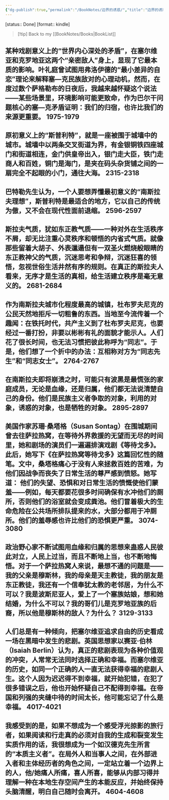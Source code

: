 ```yaml
---
{"dg-publish":true,"permalink":"/BookNotes/边界的诱惑/","title":"边界的诱惑","noteIcon":""}
---
```


[status:: Done]
[format:: kindle]

>[!tip] Back to my [[BookNotes/Books\|BookList]]

>

某种戏剧意义上的“世界内心深处的矛盾”，在塞尔维亚和克罗地亚这两个“亲密敌人”身上，显现了它最本质的影响。叶礼庭曾试图用弗洛伊德的“最小差异的自恋”理论来解释塞—克民族敌对的心理动机，然而，在度过数个萨格勒布的日夜后，我越来越怀疑这个说法——某些场景里，环境影响可能更致命，作为巴尔干问题核心的塞—克矛盾证明：我们的归宿，也许比我们的来源更重要。
 1975-1979 
---  
原初意义上的“斯普利特”，就是一座被围于城墙中的城市。城墙中以两条交叉街道为界，有金银铜铁四座城门和街道相连，金门供皇帝出入，银门走大臣，铁门走商人和百姓，铜门是海门，是夹在码头杂货铺之间的一扇完全不起眼的小门，通往大海。
 2315-2318
---  
巴特勒先生认为，一个人要想弄懂最初意义的“南斯拉夫理想”，斯普利特是最适合的地方，它以自己的传统为傲，又不会在现代性面前退缩。
 2596-2597
---   
斯拉夫气质，犹如东正教气质——一种对外在生活秩序不屑，却无比注重心灵秩序和顿悟的内省式气质。就像那些留着大胡子、外表邋遢但有一双圣火燃烧般眼睛的东正教神父的气质，沉迷思考和争辩，沉迷狂喜的领悟，忽视世俗生活井然有序的规则。在真正的斯拉夫人看来，无序才是生活的真相，给生活建立秩序是毫无意义的。
 2681-2684
---  
作为南斯拉夫城市化程度最高的城镇，杜布罗夫尼克的公民天然地拒斥一切粗鲁的东西。当地至今流传着一个趣闻：在铁托时代，共产主义到了杜布罗夫尼克，也要经过一番打扮，非要以彬彬有礼的面貌才能示人。人们花了很长时间，也无法习惯把彼此称呼为“同志”。于是，他们想了一个折中的办法：互相称对方为“同志先生”和“同志女士”。
 2764-2767   
 --- 
在南斯拉夫即将崩溃之时，可能只有波黑是最慌张的家庭成员，无论是血缘，还是归属，他们都无法说清楚自己的身份。他们是民族主义者争取的对象，利用的对象，诱惑的对象，也是牺牲的对象。
 2895-2897
---   
美国作家苏珊·桑塔格（Susan Sontag）在围城期间曾去往萨拉热窝，在等待外界救援的无望而无尽的时间里，她和剧场的演员们一遍遍排演戏剧《等待戈多》。此后，她写下《在萨拉热窝等待戈多》这篇回忆性的随笔。文中，桑塔格痛心于没有人来拯救百姓的苦难，为他们因战争而丧失了日常生活的尊严感到愤怒。她写道： 他们的失望、恐惧和对日常生活的愤慨使他们蒙羞——例如，每天都要花很多时间确保有水冲他们的厕所，否则他们的浴室就会变成粪池。他们冒着极大的生命危险在公共场所排队提来的水，大部分都用于冲厕所。他们的羞辱感也许比他们的恐惧更严重。
 3074-3080
---   
政治野心家不断试图用血缘和归属的思想来蛊惑人民彼此对立，人民上过当，而且不断地上当，也不断地悔悟。对于一个萨拉热窝人来说，最想不通的问题是——我的父亲是穆斯林，我的母亲是天主教徒，我的朋友是东正教徒，我还有一个信奉犹太教的老邻居，为什么不可以？我是波斯尼亚人，爱上了一个塞族姑娘，想和她结婚，为什么不可以？我的哥们儿是克罗地亚族的后裔，所以他是穆斯林的敌人？为什么？
 3129-3133
---   
人们总是有一种倾向，把塞尔维亚追求自由的历史看成一场在黑暗中发生的悲剧。英国思想家以赛亚·伯林（Isaiah Berlin）认为，真正的悲剧表现为各种价值观的冲突，人常常无法同时选择正确和幸福。而塞尔维亚的历史，如同一个正确的人一直无法获得幸福的悲剧人生。这个人因为迟迟得不到幸福，就开始犯错，在犯了很多错误之后，他也开始怀疑自己不配得到幸福。在帝国和列强的夹缝中待的时间太长，他可能忘记了什么是幸福。
 4017-4021
---   
我感受到的是，如果不想成为一个感受浮光掠影的旅行者，如果阅读和行走真的必须对自我的生成和裂变发生实质作用的话，我很想成为一个如汉德克先生所言的“本质主义者”。在局外人和当事人之间，在外部进入者和主体经历者的角色之间，一定站立着一个边界上的人，他/她痛人所痛，喜人所喜，能够从内部习得并理解一种在本地生存空间产生的本能反应，并始终保持头脑清醒，明白自己随时会离开。
 4604-4608
 ----